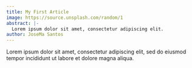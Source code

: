 ```yaml
---
title: My First Article
image: https://source.unsplash.com/random/1
abstract: |-
  Lorem ipsum dolor sit amet, consectetur adipiscing elit.
author: JoseMa Santos
---
```

Lorem ipsum dolor sit amet, consectetur adipiscing elit, sed do eiusmod tempor incididunt ut labore et dolore magna aliqua.